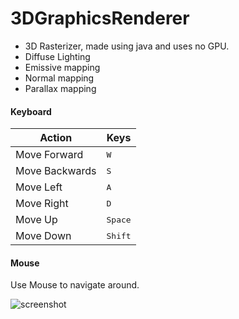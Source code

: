 # 3DGraphicsRenderer

+ 3D Rasterizer, made using java and uses no GPU.
+ Diffuse Lighting
+ Emissive mapping
+ Normal mapping
+ Parallax mapping

#### Keyboard
| Action | Keys |
|--------|------|
|Move Forward|<KBD>W</KBD>|
|Move Backwards|<KBD>S</KBD>|
|Move Left|<KBD>A</KBD>|
|Move Right|<KBD>D</KBD>|
|Move Up|<KBD>Space</KBD>|
|Move Down|<KBD>Shift</KBD>|

#### Mouse
Use Mouse to navigate around.


 ![screenshot](screenshot/screenshot.GIF)


